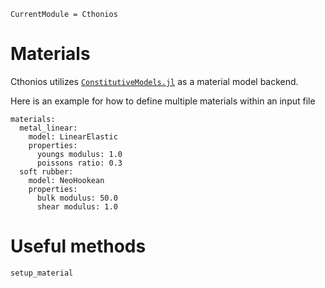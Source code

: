```@meta
CurrentModule = Cthonios
```
# Materials
Cthonios utilizes [```ConstitutiveModels.jl```](https://github.com/Cthonios/ConstitutiveModels.jl) as a material model backend.

Here is an example for how to define multiple materials within an input file
```
materials:
  metal_linear:
    model: LinearElastic
    properties:
      youngs modulus: 1.0
      poissons ratio: 0.3
  soft rubber:
    model: NeoHookean
    properties:
      bulk modulus: 50.0
      shear modulus: 1.0
```

# Useful methods
```@docs
setup_material
```
